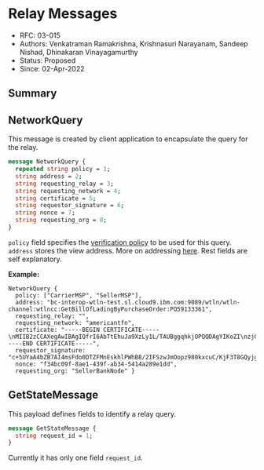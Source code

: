 <!--
 Copyright IBM Corp. All Rights Reserved.

 SPDX-License-Identifier: CC-BY-4.0
 -->
# Relay Messages

- RFC: 03-015
- Authors: Venkatraman Ramakrishna, Krishnasuri Narayanam, Sandeep Nishad, Dhinakaran Vinayagamurthy
- Status: Proposed
- Since: 02-Apr-2022

## Summary


## NetworkQuery

This message is created by client application to encapsulate the query for the relay.

```protobuf
message NetworkQuery {
  repeated string policy = 1;
  string address = 2;
  string requesting_relay = 3;
  string requesting_network = 4;
  string certificate = 5;
  string requestor_signature = 6;
  string nonce = 7;
  string requesting_org = 8;
}
```

`policy` field specifies the [verification policy](../policies/proofs-verification) to be used for this query.
`address` stores the view address. More on addressing [here](../views/addressing).
Rest fields are self explanatory.

**Example:**

```
NetworkQuery { 
  policy: ["CarrierMSP", "SellerMSP"], 
  address: "bc-interop-wtln-test.sl.cloud9.ibm.com:9089/wtln/wtln-channel:wtlncc:GetBillOfLadingByPurchaseOrder:PO59133361", 
  requesting_relay: "", 
  requesting_network: "americantfn", 
  certificate: "-----BEGIN CERTIFICATE-----\nMIIB2zCCAXegAwIBAgIQfrI6AbTtEhuJa9XzLy1L/TAUBggqhkjOPQQDAgYIKoZI\nzj0DAQcwNzELMAkGA1UEBhMCR0IxDzANBgNVBAcMBkxvbmRvbjEXMBUGA1UECgwO\nU2VsbGVyQmFua05vZGUwHhcNMjIwMzIyMDAwMDAwWhcNMjcwNTIwMDAwMDAwWjA3\nMQswCQYDVQQGEwJHQjEPMA0GA1UEBwwGTG9uZG9uMRcwFQYDVQQKDA5TZWxsZXJC\nYW5rTm9kZTAqMAUGAytlcAMhAMkMVTNq8lr1I4o4ivrPUNLoeV2Ab4U9PsReYo+w\n6nEio4GJMIGGMB0GA1UdDgQWBBQaqL67Z4elSpuWHjc0wfShLEBPdDAPBgNVHRMB\nAf8EBTADAQH/MAsGA1UdDwQEAwIChDATBgNVHSUEDDAKBggrBgEFBQcDAjAfBgNV\nHSMEGDAWgBSUmpz6AYRj0sgN5TPBwA1CSs34ZDARBgorBgEEAYOKYgEBBAMCAQYw\nFAYIKoZIzj0EAwIGCCqGSM49AwEHA0gAMEUCIQCnEpDO8MNL5vL5Uiig0+9iQHX4\nBLPJZXw591f3bB8xlQIgC5ieNFiV126RvjAmuq3R6bkl//3vECCcEOzDvK424y8=\n-----END CERTIFICATE-----", 
  requestor_signature: "c+5UYaA4bZB7AI4msFdo0DTZFMnEskhlPWhB8/2IFSzwJmOopz980kxcuC/KjF3T8GQyjgMNqadaLEnKtZm3Aw==",
  nonce: "f34bc09f-8ae1-439f-ab34-5414a289e1dd", 
  requesting_org: "SellerBankNode" }
```

## GetStateMessage

This payload defines fields to identify a relay query.

```protobuf
message GetStateMessage {
  string request_id = 1;
}
```
Currently it has only one field `request_id`.


